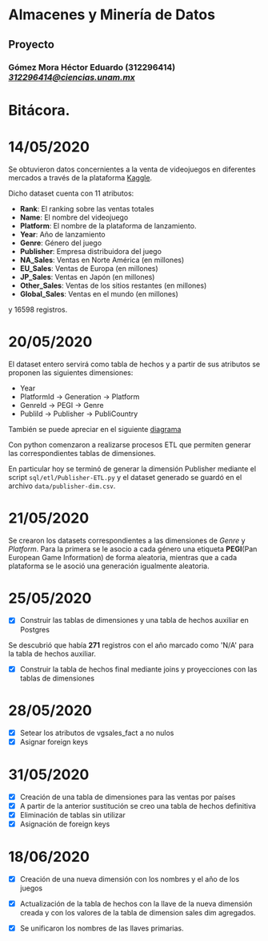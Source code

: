 # Almacenes y Minería de Datos
## Proyecto
### Gómez Mora Héctor Eduardo (312296414) *312296414@ciencias.unam.mx*

# Bitácora.

# 14/05/2020
Se obtuvieron datos concernientes a la venta de videojuegos en diferentes mercados a través de la plataforma [Kaggle](https://www.kaggle.com/gregorut/videogamesales).

Dicho dataset cuenta con 11 atributos:
- **Rank**: El ranking sobre las ventas totales
- **Name**: El nombre del videojuego
- **Platform**: El nombre de la plataforma de lanzamiento.
- **Year**: Año de lanzamiento
- **Genre**: Género del juego
- **Publisher**: Empresa distribuidora del juego
- **NA_Sales**: Ventas en Norte América (en millones)
- **EU_Sales**: Ventas de Europa (en millones)
- **JP_Sales**: Ventas en Japón (en millones)
- **Other_Sales**: Ventas de los sitios restantes (en millones)
- **Global_Sales**: Ventas en el mundo (en millones)

y 16598 registros.

# 20/05/2020
El dataset entero servirá como tabla de hechos y a partir de sus atributos se proponen las siguientes dimensiones:

- Year
- PlatformId -> Generation -> Platform
- GenreId -> PEGI -> Genre
- PubliId -> Publisher -> PubliCountry

También se puede apreciar en el siguiente [diagrama](figures/snowflake.dia)

Con python comenzaron a realizarse procesos ETL que permiten generar las correspondientes tablas de dimensiones.

En particular hoy se terminó de generar la dimensión Publisher mediante el script `sql/etl/Publisher-ETL.py` y el dataset generado se guardó en el archivo `data/publisher-dim.csv`.

# 21/05/2020
Se crearon los datasets correspondientes a las dimensiones de *Genre* y *Platform*. Para la primera se le asocio a cada género una etiqueta **PEGI**(Pan European Game Information) de forma aleatoria, mientras que a cada plataforma se le asoció una generación igualmente aleatoria.

# 25/05/2020

- [x] Construir las tablas de dimensiones y una tabla de hechos auxiliar en Postgres

Se descubrió que había **271** registros con el año marcado como 'N/A' para la tabla de hechos auxiliar.

- [x] Construir la tabla de hechos final mediante joins y proyecciones con las tablas de dimensiones

# 28/05/2020

- [x] Setear los atributos de vgsales_fact a no nulos
- [x] Asignar foreign keys

# 31/05/2020

- [x] Creación de una tabla de dimensiones para las ventas por países
- [x] A partir de la anterior sustitución se creo una tabla de hechos definitiva
- [x] Eliminación de tablas sin utilizar
- [x] Asignación de foreign keys

# 18/06/2020

- [x] Creación de una nueva dimensión con los nombres y el año de los juegos
- [x] Actualización de la tabla de hechos con la llave de la nueva dimensión creada y con los valores de la tabla de dimension sales dim agregados.
- [x] Se unificaron los nombres de las llaves primarias.


